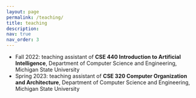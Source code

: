 ```yaml
---
layout: page
permalink: /teaching/
title: teaching
description: 
nav: true
nav_order: 3
---
```


<!-- For now, this page is assumed to be a static description of your courses. You can convert it to a collection similar to `_projects/` so that you can have a dedicated page for each course.

Organize your courses by years, topics, or universities, however you like! -->

- Fall 2022: teaching assistant of **CSE 440 Introduction to Artificial Intelligence**, Department of Computer Science and Engineering, Michigan State University
- Spring 2023: teaching assistant of **CSE 320 Computer Organization and Architecture**,  Department of Computer Science and Engineering, Michigan State University
